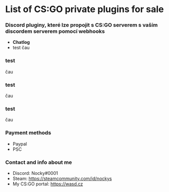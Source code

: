 # List of CS:GO private plugins for sale

### Discord pluginy, které lze propojit s CS:GO serverem s vaším discordem serverem pomocí webhooks
* **Chatlog**
 * test
čau
### test
čau
### test
čau
### test
čau

### Payment methods
* Paypal
* PSC
### Contact and info about me
* Discord: Nocky#0001
* Steam: https://steamcommunity.com/id/nockys
* My CS:GO portal: https://wasd.cz
